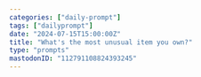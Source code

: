 ```yaml
---
categories: ["daily-prompt"]
tags: ["dailyprompt"]
date: "2024-07-15T15:00:00Z"
title: "What's the most unusual item you own?"
type: "prompts"
mastodonID: "112791108824393245"
---
```

